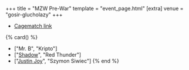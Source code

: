 +++
title = "MZW Pre-War"
template = "event_page.html"
[extra]
venue = "gosir-glucholazy"
+++

* [Cagematch link](https://www.cagematch.net/?id=1&nr=153090)

{% card() %}
- ["Mr. B", "Kripto"]
- ["[Shadow](@/w/shadow.md)", "Red Thunder"]
- ["[Justin Joy](@/w/justin-joy.md)", "Szymon Siwiec"]
{% end %}
